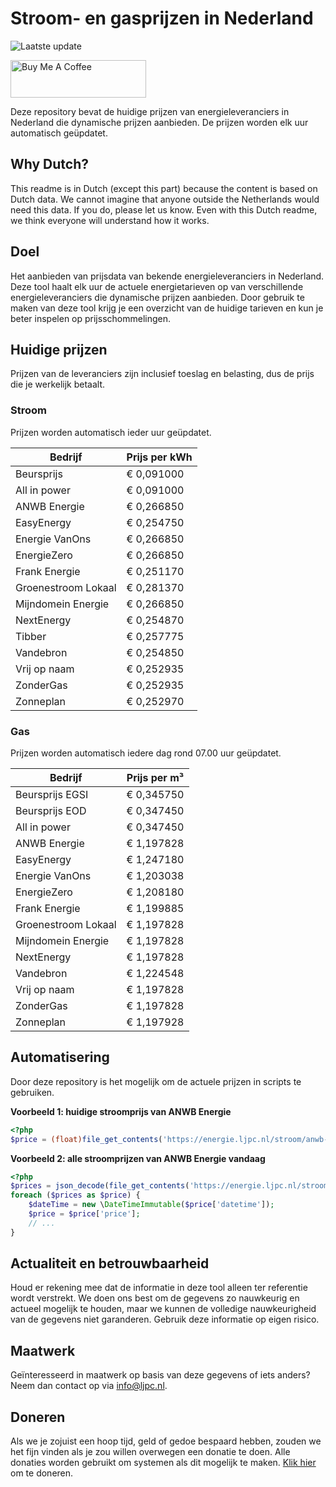 # Stroom- en gasprijzen in Nederland

![Laatste update](https://img.shields.io/badge/laatste%20update-2025--06--13%2003%3A00%20CET-brightgreen)

<a href="https://www.buymeacoffee.com/Lars-" target="_blank"><img src="https://cdn.buymeacoffee.com/buttons/v2/default-orange.png" alt="Buy Me A Coffee" height="60" style="height: 60px !important;width: 217px !important;" ></a>

Deze repository bevat de huidige prijzen van energieleveranciers in Nederland die dynamische prijzen aanbieden. De prijzen worden elk uur automatisch geüpdatet.

## Why Dutch?

This readme is in Dutch (except this part) because the content is based on Dutch data. We cannot imagine that anyone outside the Netherlands would need this data. If you do, please let us know. Even with this Dutch readme, we think
everyone will understand how it works.

## Doel

Het aanbieden van prijsdata van bekende energieleveranciers in Nederland. Deze tool haalt elk uur de actuele energietarieven op van verschillende energieleveranciers die dynamische prijzen aanbieden. Door gebruik te maken van deze tool
krijg je een overzicht van de huidige tarieven en kun je beter inspelen op prijsschommelingen.

## Huidige prijzen

Prijzen van de leveranciers zijn inclusief toeslag en belasting, dus de prijs die je werkelijk betaalt.

### Stroom

Prijzen worden automatisch ieder uur geüpdatet.

 Bedrijf | Prijs per kWh 
---------|---------------
Beursprijs | € 0,091000
All in power | € 0,091000
ANWB Energie | € 0,266850
EasyEnergy | € 0,254750
Energie VanOns | € 0,266850
EnergieZero | € 0,266850
Frank Energie | € 0,251170
Groenestroom Lokaal | € 0,281370
Mijndomein Energie | € 0,266850
NextEnergy | € 0,254870
Tibber | € 0,257775
Vandebron | € 0,254850
Vrij op naam | € 0,252935
ZonderGas | € 0,252935
Zonneplan | € 0,252970


### Gas

Prijzen worden automatisch iedere dag rond 07.00 uur geüpdatet.

 Bedrijf | Prijs per m³ 
---------|--------------
Beursprijs EGSI | € 0,345750
Beursprijs EOD | € 0,347450
All in power | € 0,347450
ANWB Energie | € 1,197828
EasyEnergy | € 1,247180
Energie VanOns | € 1,203038
EnergieZero | € 1,208180
Frank Energie | € 1,199885
Groenestroom Lokaal | € 1,197828
Mijndomein Energie | € 1,197828
NextEnergy | € 1,197828
Vandebron | € 1,224548
Vrij op naam | € 1,197828
ZonderGas | € 1,197828
Zonneplan | € 1,197928


## Automatisering

Door deze repository is het mogelijk om de actuele prijzen in scripts te gebruiken.

**Voorbeeld 1: huidige stroomprijs van ANWB Energie**

```php
<?php
$price = (float)file_get_contents('https://energie.ljpc.nl/stroom/anwb-energie-nu.txt');

```

**Voorbeeld 2: alle stroomprijzen van ANWB Energie vandaag**

```php
<?php
$prices = json_decode(file_get_contents('https://energie.ljpc.nl/stroom/all-in-power-vandaag.json'),true);
foreach ($prices as $price) {
    $dateTime = new \DateTimeImmutable($price['datetime']);
    $price = $price['price'];
    // ...
}
```

## Actualiteit en betrouwbaarheid

Houd er rekening mee dat de informatie in deze tool alleen ter referentie wordt verstrekt. We doen ons best om de gegevens zo nauwkeurig en actueel mogelijk te houden, maar we kunnen de volledige nauwkeurigheid van de gegevens niet
garanderen. Gebruik deze informatie op eigen risico.

## Maatwerk

Geïnteresseerd in maatwerk op basis van deze gegevens of iets anders? Neem dan contact op
via [info@ljpc.nl](mailto:info@ljpc.nl?subject=Energie%20prijzen).

## Doneren

Als we je zojuist een hoop tijd, geld of gedoe bespaard hebben, zouden we het fijn vinden als je zou willen overwegen een
donatie te doen. Alle donaties worden gebruikt om systemen als dit mogelijk te
maken. [Klik hier](https://www.buymeacoffee.com/Lars-) om te doneren.
